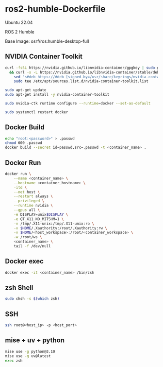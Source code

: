 # ros2-humble-Dockerfile
Ubuntu 22.04   

ROS 2 Humble   

Base Image: osrf/ros:humble-desktop-full   




## NVIDIA Container Toolkit
```bash
curl -fsSL https://nvidia.github.io/libnvidia-container/gpgkey | sudo gpg --dearmor -o /usr/share/keyrings/nvidia-container-toolkit-keyring.gpg \
  && curl -s -L https://nvidia.github.io/libnvidia-container/stable/deb/nvidia-container-toolkit.list | \
    sed 's#deb https://#deb [signed-by=/usr/share/keyrings/nvidia-container-toolkit-keyring.gpg] https://#g' | \
    sudo tee /etc/apt/sources.list.d/nvidia-container-toolkit.list
```

```bash
sudo apt-get update
sudo apt-get install -y nvidia-container-toolkit
```

```bash
sudo nvidia-ctk runtime configure --runtime=docker --set-as-default
```

```bash
sudo systemctl restart docker
```


## Docker Build
```bash
echo "root:<password>" > .passwd
chmod 600 .passwd
docker build --secret id=passwd,src=.passwd -t <container_name> .
```


## Docker Run
```bash
docker run \
    --name <container_name> \
    --hostname <container_hostname> \
    -itd \
    --net host \
    --restart always \
    --privileged \
    --runtime nvidia \
    --gpus all \
    -e DISPLAY=unix$DISPLAY \
    -e QT_X11_NO_MITSHM=1 \
    -v /tmp/.X11-unix:/tmp/.X11-unix:ro \
    -v $HOME/.Xauthority:/root/.Xauthority:rw \
    -v $HOME/<host_workspace>:/root/<container_workspace> \
    -w /root/ws \
    <container_name> \
    tail -f /dev/null
```


## Docker exec
```bash
docker exec -it <container_name> /bin/zsh
```

## zsh Shell
```bash
sudo chsh -s $(which zsh)
```


## SSH
```bash
ssh root@<host_ip> -p <host_port>
```

## mise + uv + python
```bash
mise use -g python@3.10
mise use -g uv@latest
exec zsh
```
